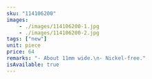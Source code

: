```yaml
---
sku: "114106200"
images:
    - ./images/114106200-1.jpg
    - ./images/114106200-2.jpg
tags: ["new"]
unit: piece
price: 64
remarks: "- About 11mm wide.\n- Nickel-free."
isAvailable: true
---
```

